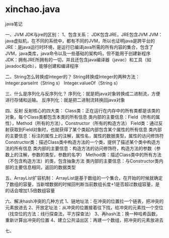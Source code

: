 # xinchao.java
java笔记 

一、JVM JDK与jre的区别：
1、包含关系： JDK包含JRE，JRE包含JVM
   JVM：java虚拟机，在不同的系统中，都有不同的JVM，所以也证明java是跨平台的
   JRE：是java运行时环境，是运行已编译java所需的所有内容的集合，包含了JVM，java类库，java命令以及一些基础的架构吗，但不能用于创建新程序
   JDK：拥有JRE所拥有的一切，并且还包含java编译器（javac）和工具（如javadoc和jdb），能够创建和编译程序
 
二、String怎么转换成Integer的？
   String转换成Integer的两种方法：
   Integer.parseInt（String s）
   Integer.valueOf（String s）

三、什么是序列化与反序列化？
   序列化：就是把java对象转换成二进制流，方便进行存储和运输。
   反序列化：就是把二进制流转换回java对象
   
四、反射
   反射核心的四大类：
   Class类：正在运行在内存中的所有类都是该类的对象，每个Class类都包含本类的所有信息
           类内部的主要信息：Field（所有的属性），Method（所有的方法），Constructor（所有的构造方法）
   Field类：通过反射获取到Field对象时，也就获得了某个类起内部包含某个属性的所有信息
           类内部的主要信息：标注的属性上的注解，属性名，属性的数据类型，属性的访问修饰符
   Constructor类：描述Class类中构造方法的一个类，提供了描述某个类中构造方法的所有信息
           类内部的主要信息：构造方法的访问修饰符，构造方法的参数（参数上的注解，参数的类型，参数的名字）
   Method类：描述Class类中的所有方法（不包含构造方法）的类，包含抽象方法
           类内部的主要信息：与Constructor类内部的主要信息相同，返回的数据类型
   
五、ArrayList扩容机制：
   ArrayList是基于数组的一个集合，在开始的时候就确定了数组的容量，当新增数据的时候回判断当前数组长度+1是否超过数组容量，是的话会增加1.5倍数组容量

六、解决hash冲突的几种方式
  1、链地址法：在冲突的位置拉一个链表，把冲突的元素放进去
  2、开放定址法：从冲突的位置接着往下找，给冲突的元素找一个空位（找空位的方法：线行探查法，平方探查法）
  3、再hash法：换一种哈希函数，重新计算出冲突的位置
  4、建立公共溢出区：再建一个数组，把冲突的元素放进去
  
七、
